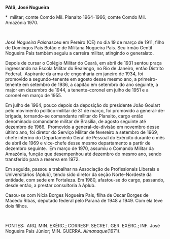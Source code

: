 **PAIS, José Nogueira**

\*  militar; comte Comdo Mil. Planalto 1964-1966; comte Comdo Mil.
Amazônia 1970.

 

*José Nogueira Pais*nasceu em Pereiro (CE) no dia 19 de março de 1911,
filho de Domingos Pais Botão e de Militana Nogueira Pais. Seu irmão
Gentil Nogueira Pais também seguiu a carreira militar, atingindo o
generalato.

Depois de cursar o Colégio Militar do Ceará, em abril de 1931 sentou
praça ingressando na Escola Militar do Realengo, no Rio de Janeiro,
então Distrito Federal.  Aspirante da arma de engenharia em janeiro de
1934, foi promovido a segundo-tenente em agosto desse mesmo ano, a
primeiro-tenente em setembro de 1936, a capitão em setembro do ano
seguinte, a major em dezembro de 1944, a tenente-coronel em julho de
1951 e a coronel em março de 1955.

Em julho de 1964, pouco depois da deposição do presidente João Goulart
pelo movimento político-militar de 31 de março, foi promovido a
general-de-brigada, tornando-se comandante militar do Planalto, cargo
então denominado comandante militar de Brasília, de agosto seguinte até
dezembro de 1966.  Promovido a general-de-divisão em novembro desse
último ano, foi diretor do Serviço Militar de fevereiro a setembro de
1969, chefe interino do Departamento Geral de Pessoal do Exército
durante o mês de abril de 1969 e vice-chefe desse mesmo departamento a
partir de dezembro seguinte.  Em março de 1970, assumiu o Comando
Militar da Amazônia, função que desempenhou até dezembro do mesmo ano,
sendo transferido para a reserva em 1972.

Em seguida, passou a trabalhar na Associação de Profissionais Liberais e
Universitários (Aplub), tendo sido diretor da seção Norte-Nordeste da
entidade, com sede em Fortaleza. Em 1980, afastou-se do cargo, passando,
desde então, a prestar consultoria à Aplub.

Casou-se com Nícia Borges Nogueira Pais, filha de Oscar Borges de Macedo
Ribas, deputado federal pelo Paraná de 1948 a 1949. Com ela teve dois
filhos.

 

FONTES:  ARQ. MIN. EXÉRC.; CORRESP. SECRET. GER. EXÉRC.; INF. José
Nogueira Pais Júnior; MIN. GUERRA. *Almanaque*(1971).

 

 

 

 
